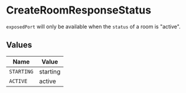 # CreateRoomResponseStatus

`exposedPort` will only be available when the `status` of a room is "active".


## Values

| Name       | Value      |
| ---------- | ---------- |
| `STARTING` | starting   |
| `ACTIVE`   | active     |
